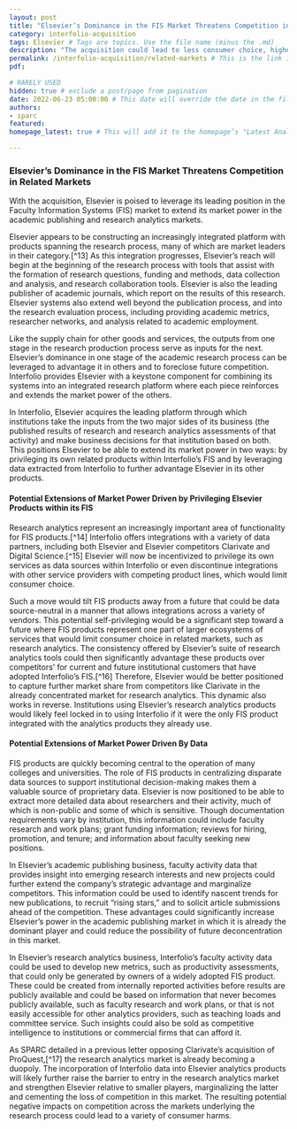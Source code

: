 ```yaml
---
layout: post 
title: "Elsevier’s Dominance in the FIS Market Threatens Competition in Related Markets" 
category: interfolio-acquisition
tags: Elsevier # Tags are topics. Use the file name (minus the .md)
description: "The acquisition could lead to less consumer choice, higher prices, and decreased product quality across the markets in which Elsevier and Interfolio operate."
permalink: /interfolio-acquisition/related-markets # This is the link it'll show up at.
pdf: 

# RARELY USED
hidden: true # exclude a post/page from pagination
date: 2022-06-23 05:00:00 # This date will override the date in the file name. Mainly we use it to handle ordering in reports / threads. The date can be the day the report was published, and the time can be used to sort posts.
authors: 
- sparc
featured: 
homepage_latest: true # This will add it to the homepage’s "Latest Analysis" section 

---
```


### Elsevier’s Dominance in the FIS Market Threatens Competition in Related Markets

With the acquisition, Elsevier is poised to leverage its leading position in the Faculty Information Systems (FIS) market to extend its market power in the academic publishing and research analytics markets. 

Elsevier appears to be constructing an increasingly integrated platform with products spanning the research process, many of which are market leaders in their category.[^13] As this integration progresses, Elsevier’s reach will begin at the beginning of the research process with tools that assist with the formation of research questions, funding and methods, data collection and analysis, and research collaboration tools. Elsevier is also the leading publisher of academic journals, which report on the results of this research. Elsevier systems also extend well beyond the publication process, and into the research evaluation process, including providing academic metrics, researcher networks, and analysis related to academic employment. 

Like the supply chain for other goods and services, the outputs from one stage in the research production process serve as inputs for the next. Elsevier’s dominance in one stage of the academic research process can be leveraged to advantage it in others and to foreclose future competition. Interfolio provides Elsevier with a keystone component for combining its systems into an integrated research platform where each piece reinforces and extends the market power of the others. 

In Interfolio, Elsevier acquires the leading platform through which institutions take the inputs from the two major sides of its business (the published results of research and research analytics assessments of that activity) and make business decisions for that institution based on both. This positions Elsevier to be able to extend its market power in two ways: by privileging its own related products within Interfolio’s FIS and by leveraging data extracted from Interfolio to further advantage Elsevier in its other products. 


#### Potential Extensions of Market Power Driven by Privileging Elsevier Products within its FIS

Research analytics represent an increasingly important area of functionality for FIS products.[^14] Interfolio offers integrations with a variety of data partners, including both Elsevier and Elsevier competitors Clarivate and Digital Science.[^15] Elsevier will now be incentivized to privilege its own services as data sources within Interfolio or even discontinue integrations with other service providers with competing product lines, which would limit consumer choice. 

Such a move would tilt FIS products away from a future that could be data source-neutral in a manner that allows integrations across a variety of vendors. This potential self-privileging would be a significant step toward a future where FIS products represent one part of larger ecosystems of services that would limit consumer choice in related markets, such as research analytics. The consistency offered by Elsevier’s suite of research analytics tools could then significantly advantage these products over competitors’ for current and future institutional customers that have adopted Interfolio’s FIS.[^16] Therefore, Elsevier would be better positioned to capture further market share from competitors like Clarivate in the already concentrated market for research analytics. This dynamic also works in reverse. Institutions using Elsevier’s research analytics products would likely feel locked in to using Interfolio if it were the only FIS product integrated with the analytics products they already use.


#### Potential Extensions of Market Power Driven By Data

FIS products are quickly becoming central to the operation of many colleges and universities. The role of FIS products in centralizing disparate data sources to support institutional decision-making makes them a valuable source of proprietary data. Elsevier is now positioned to be able to extract more detailed data about researchers and their activity, much of which is non-public and some of which is sensitive. Though documentation requirements vary by institution, this information could include faculty research and work plans; grant funding information; reviews for hiring, promotion, and tenure; and information about faculty seeking new positions.

In Elsevier’s academic publishing business, faculty activity data that provides insight into emerging research interests and new projects could further extend the company’s strategic advantage and marginalize competitors. This information could be used to identify nascent trends for new publications, to recruit “rising stars,” and to solicit article submissions ahead of the competition. These advantages could significantly increase Elsevier’s power in the academic publishing market in which it is already the dominant player and could reduce the possibility of future deconcentration in this market.

In Elsevier’s research analytics business, Interfolio’s faculty activity data could be used to develop new metrics, such as productivity assessments, that could only be generated by owners of a widely adopted FIS product. These could be created from internally reported activities before results are publicly available and could be based on information that never becomes publicly available, such as faculty research and work plans, or that is not easily accessible for other analytics providers, such as teaching loads and committee service. Such insights could also be sold as competitive intelligence to institutions or commercial firms that can afford it. 

As SPARC detailed in a previous letter opposing Clarivate’s acquisition of ProQuest,[^17] the research analytics market is already becoming a duopoly. The incorporation of Interfolio data into Elsevier analytics products will likely further raise the barrier to entry in the research analytics market and strengthen Elsevier relative to smaller players, marginalizing the latter and cementing the loss of competition in this market. The resulting potential negative impacts on competition across the markets underlying the research process could lead to a variety of consumer harms.
